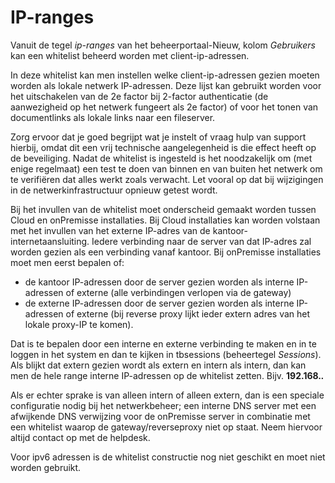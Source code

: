 # IP-ranges

Vanuit de tegel *ip-ranges* van het beheerportaal-Nieuw, kolom *Gebruikers* kan een whitelist beheerd worden met client-ip-adressen.

In deze whitelist kan men instellen welke client-ip-adressen gezien moeten worden als lokale netwerk IP-adressen. Deze lijst kan gebruikt worden voor het uitschakelen van de 2e factor bij 2-factor authenticatie (de aanwezigheid op het netwerk fungeert als 2e factor) of voor het tonen van documentlinks als lokale links naar een fileserver.

Zorg ervoor dat je goed begrijpt wat je instelt of vraag hulp van support hierbij, omdat dit een vrij technische aangelegenheid is die effect heeft op de beveiliging. Nadat de whitelist is ingesteld is het noodzakelijk om (met enige regelmaat) een test te doen van binnen en van buiten het netwerk om te verifiëren dat alles werkt zoals verwacht. Let vooral op dat bij wijzigingen in de netwerkinfrastructuur opnieuw getest wordt.

Bij het invullen van de whitelist moet onderscheid gemaakt worden tussen Cloud en onPremisse installaties. Bij Cloud installaties kan worden volstaan met het invullen van het externe IP-adres van de kantoor-internetaansluiting. Iedere verbinding naar de server van dat IP-adres zal worden gezien als een verbinding vanaf kantoor. Bij onPremisse installaties moet men eerst bepalen of:

* de kantoor IP-adressen door de server gezien worden als interne IP-adressen of externe (alle verbindingen verlopen via de gateway)
* de externe IP-adressen door de server gezien worden als interne IP-adressen of externe (bij reverse proxy lijkt ieder extern adres van het lokale proxy-IP te komen).

Dat is te bepalen door een interne en externe verbinding te maken en in te loggen in het system en dan te kijken in tbsessions (beheertegel *Sessions*). Als blijkt dat extern gezien wordt als extern en intern als intern, dan kan men de hele range interne IP-adressen op de whitelist zetten. Bijv. **192.168.*.***

Als er echter sprake is van alleen intern of alleen extern, dan is een speciale configuratie nodig bij het netwerkbeheer; een interne DNS server met een afwijkende DNS verwijzing voor de onPremisse server in combinatie met een whitelist waarop de gateway/reverseproxy niet op staat. Neem hiervoor altijd contact op met de helpdesk.

Voor ipv6 adressen is de whitelist constructie nog niet geschikt en moet niet worden gebruikt.
